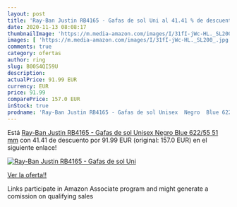 ```yaml
---
layout: post
title: 'Ray-Ban Justin RB4165 - Gafas de sol Uni al 41.41 % de descuento'
date: 2020-11-13 08:08:17
thumbnailImage: 'https://m.media-amazon.com/images/I/31fI-jWc-HL._SL200_.jpg'
images: [ 'https://m.media-amazon.com/images/I/31fI-jWc-HL._SL200_.jpg' ]
comments: true
category: ofertas
author: ring
slug: B00S4QI59U
description:
actualPrice: 91.99 EUR
currency: EUR
price: 91.99
comparePrice: 157.0 EUR
inStock: true
prodname: 'Ray-Ban Justin RB4165 - Gafas de sol Unisex  Negro  Blue 622/55   51 mm'
---
```


Está [Ray-Ban Justin RB4165 - Gafas de sol Unisex  Negro  Blue 622/55   51 mm](https://www.amazon.es/dp/B00S4QI59U/?tag=tolees-21) con 41.41 de descuento por 91.99 EUR (original: 157.0 EUR) en el siguiente enlace!

[![Ray-Ban Justin RB4165 - Gafas de sol Uni](https://m.media-amazon.com/images/I/31fI-jWc-HL._SL200_.jpg)](https://www.amazon.es/dp/B00S4QI59U/?tag=tolees-21)

[Ver la oferta!!](https://www.amazon.es/dp/B00S4QI59U/?tag=tolees-21)

Links participate in Amazon Associate program and might generate a comission on qualifying sales



